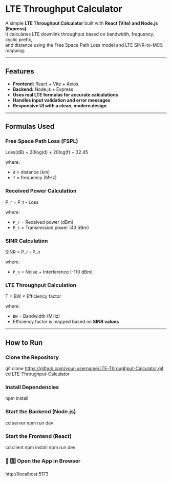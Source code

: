 #  LTE Throughput Calculator

 A simple **LTE Throughput Calculator** built with **React (Vite) and Node.js (Express)**.  
It calculates LTE downlink throughput based on bandwidth, frequency, cyclic prefix,  
and distance using the Free Space Path Loss model and LTE SINR-to-MCS mapping.

---

##  Features
-  **Frontend:** React + Vite + Axios  
-  **Backend:** Node.js + Express  
-  **Uses real LTE formulas for accurate calculations**  
-  **Handles input validation and error messages**  
-  **Responsive UI with a clean, modern design**  

---

##  Formulas Used

###  **Free Space Path Loss (FSPL)**
Loss(dB) = 20log(d) + 20log(f) + 32.45

where:
- `d` = distance (km)
- `f` = frequency (MHz)

###  Received Power Calculation
P_r = P_t - Loss

where:
- `P_r` = Received power (dBm)
- `P_t` = Transmission power (43 dBm)

###  SINR Calculation
SINR = P_r - P_n

where:
- `P_n` = Noise + Interference (-110 dBm)

###  LTE Throughput Calculation
T = BW × Efficiency factor

where:
- `BW` = Bandwidth (MHz)
-  Efficiency factor is mapped based on **SINR values**  

---
##  How to Run

###  Clone the Repository
git clone https://github.com/your-username/LTE-Throughput-Calculator.git cd LTE-Throughput-Calculator


###  Install Dependencies
npm install


###  Start the Backend (Node.js)
cd server 
npm run dev


###  Start the Frontend (React)
cd client 
npm install
npm run dev


### 📌 5️⃣ Open the App in Browser
http://localhost:5173



